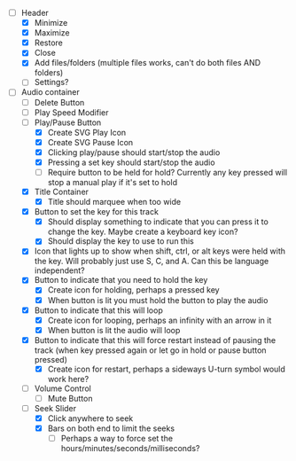 - [ ] Header
	- [x] Minimize
	- [x] Maximize
	- [x] Restore
	- [x] Close
	- [X] Add files/folders (multiple files works, can't do both files AND folders)
	- [ ] Settings?
- [ ] Audio container
	- [ ] Delete Button
	- [ ] Play Speed Modifier
	- [ ] Play/Pause Button
		- [X] Create SVG Play Icon
		- [X] Create SVG Pause Icon
		- [X] Clicking play/pause should start/stop the audio
		- [X] Pressing a set key should start/stop the audio
		- [ ] Require button to be held for hold? Currently any key pressed will stop a manual play if it's set to hold
	- [X] Title Container
		- [X] Title should marquee when too wide
	- [X] Button to set the key for this track
		- [X] Should display something to indicate that you can press it to change the key. Maybe create a keyboard key icon?
		- [X] Should display the key to use to run this
	- [X] Icon that lights up to show when shift, ctrl, or alt keys were held with the key. Will probably just use S, C, and A. Can this be language independent?
	- [X] Button to indicate that you need to hold the key
		- [X] Create icon for holding, perhaps a pressed key
		- [X] When button is lit you must hold the button to play the audio
	- [X] Button to indicate that this will loop
		- [X] Create icon for looping, perhaps an infinity with an arrow in it
		- [X] When button is lit the audio will loop
	- [X] Button to indicate that this will force restart instead of pausing the track (when key pressed again or let go in hold or pause button pressed)
		- [X] Create icon for restart, perhaps a sideways U-turn symbol would work here?
	- [ ] Volume Control
		- [ ] Mute Button
	- [ ] Seek Slider
		- [X] Click anywhere to seek
		- [X] Bars on both end to limit the seeks
			- [ ] Perhaps a way to force set the hours/minutes/seconds/milliseconds?
